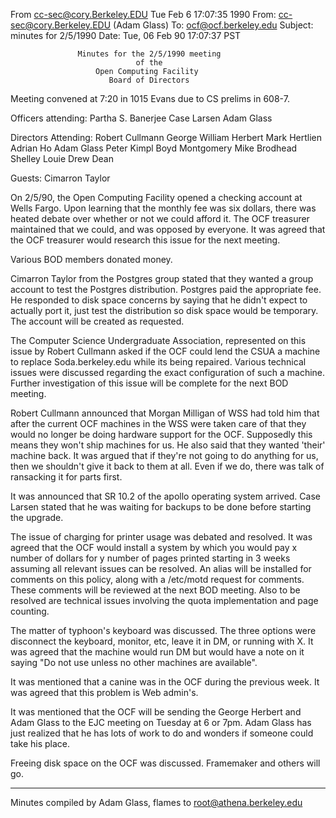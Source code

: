 From cc-sec@cory.Berkeley.EDU  Tue Feb  6 17:07:35 1990
From: cc-sec@cory.Berkeley.EDU (Adam Glass)
To: ocf@ocf.berkeley.edu
Subject: minutes for 2/5/1990
Date: Tue, 06 Feb 90 17:07:37 PST


                   Minutes for the 2/5/1990 meeting
                                of the
                       Open Computing Facility
                          Board of Directors


Meeting convened at 7:20 in 1015 Evans due to CS prelims in 608-7.


Officers attending: Partha S. Banerjee
                    Case Larsen
                    Adam Glass


Directors Attending:
        Robert Cullmann
        George William Herbert
        Mark Hertlien
        Adrian Ho
        Adam Glass
        Peter Kimpl
        Boyd Montgomery
        Mike Brodhead
        Shelley Louie
        Drew Dean


Guests:
        Cimarron Taylor


On 2/5/90, the Open Computing Facility opened a checking account at
Wells Fargo.  Upon learning that the monthly fee was six dollars,
there was heated debate over whether or not we could afford it.  The
OCF treasurer maintained that we could, and was opposed by everyone.
It was agreed that the OCF treasurer would research this issue for
the next meeting.


Various BOD members donated money.

Cimarron Taylor from the Postgres group stated that they wanted a
group account to test the Postgres distribution.  Postgres paid the
appropriate fee.  He responded to disk space concerns by saying that
he didn't expect to actually port it, just test the distribution so
disk space would be temporary.  The account will be created as requested.


The Computer Science Undergraduate Association, represented on this
issue by Robert Cullmann asked if the OCF could lend the CSUA a
machine to replace Soda.berkeley.edu while its being repaired.
Various technical issues were discussed regarding the exact
configuration of such a machine.  Further investigation of this issue
will be complete for the next BOD meeting.

Robert Cullmann announced that Morgan Milligan of WSS had told him
that after the current OCF machines in the WSS were taken care of that
they would no longer be doing hardware support for the OCF.
Supposedly this means they won't ship machines for us.  He also said
that they wanted 'their' machine back.  It was argued that if they're
not going to do anything for us, then we shouldn't give it back to
them at all.  Even if we do, there was talk of ransacking it for parts
first.


It was announced that SR 10.2 of the apollo operating system arrived.
Case Larsen stated that he was waiting for backups to be done before
starting the upgrade.


The issue of charging for printer usage was debated and resolved.  It
was agreed that the OCF would install a system by which you would pay
x number of dollars for y number of pages printed starting in 3 weeks
assuming all relevant issues can be resolved.  An alias will be
installed for comments on this policy, along with a /etc/motd request
for comments.  These comments will be reviewed at the next BOD
meeting.  Also to be resolved are technical issues involving the quota
implementation and page counting.


The matter of typhoon's keyboard was discussed.  The three options
were disconnect the keyboard, monitor, etc, leave it in DM, or running
with X.  It was agreed that the machine would run DM but would have a
note on it saying "Do not use unless no other machines are available".

It was mentioned that a canine was in the OCF during the previous
week.  It was agreed that this problem is Web admin's.

It was mentioned that the OCF will be sending the George Herbert and
Adam Glass to the EJC meeting on Tuesday at 6 or 7pm.  Adam Glass has
just realized that he has lots of work to do and wonders if someone
could take his place.

Freeing disk space on the OCF was discussed.  Framemaker and others will go.

---

Minutes compiled by Adam Glass, flames to root@athena.berkeley.edu

